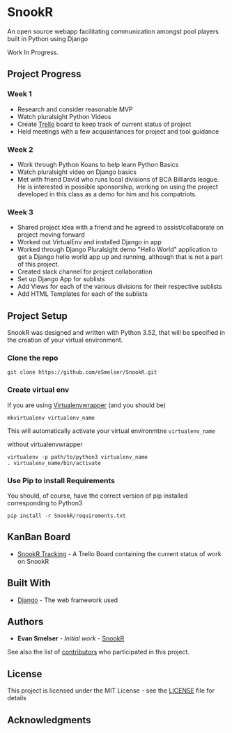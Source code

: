 # SnookR
An open source webapp facilitating communication amongst pool players built in Python using Django

Work In Progress.

## Project Progress

### Week 1

* Research and consider reasonable MVP
* Watch pluralsight Python Videos
* Create [Trello](https://trello.com/b/Rrb3Ud76) board to keep track of current status of project
* Held meetings with a few acquaintances for project and tool guidance 

### Week 2

* Work through Python Koans to help learn Python Basics
* Watch pluralsight video on Django basics
* Met with friend David who runs local divisions of BCA Billiards league. He is interested in possible
   sponsorship, working on using the project developed in this class as a demo for him and his
   compatriots.

### Week 3

* Shared project idea with a friend and he agreed to assist/collaborate on project moving forward
* Worked out VirtualEnv and installed Django in app
* Worked through Django Pluralsight demo "Hello World" application to get a Django hello world app up
   and running, although that is not a part of this project.
* Created slack channel for project collaboration
* Set up Django App for sublists
* Add Views for each of the various divisions for their respective sublists
* Add HTML Templates for each of the sublists

## Project Setup

SnookR was designed and written with Python 3.52, that will be specified in the creation of your
virtual environment.

### Clone the repo

```
git clone https://github.com/eSmelser/SnookR.git
```

### Create virtual env

If you are using [Virtualenvwrapper](https://virtualenvwrapper.readthedocs.io/en/latest/) (and you should be)

```
mkvirtualenv virtualenv_name
```
This will automatically activate your virtual environmtne `virtualenv_name`

without virtualenvwrapper

```
virtualenv -p path/to/python3 virtualenv_name
. virtualenv_name/bin/activate
```

### Use Pip to install Requirements

You should, of course, have the correct version of pip installed corresponding to Python3

```
pip install -r SnookR/requirements.txt
```


## KanBan Board

* [SnookR Tracking](https://trello.com/b/Rrb3Ud76) - A Trello Board containing the current status of work on SnookR

## Built With

* [Django](https://www.djangoproject.com/) - The web framework used

## Authors

* **Evan Smelser** - *Initial work* - [SnookR](https://github.com/esmelser/SnookR)

See also the list of [contributors](https://github.com/esmelser/SnookR/contributors) who participated in this project.

## License

This project is licensed under the MIT License - see the [LICENSE](LICENSE) file for details

## Acknowledgments


